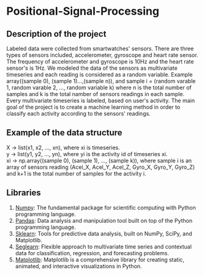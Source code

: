 # Positional-Signal-Processing

## Description of the project
Labeled data were collected from smartwatches' sensors. There are three types of sensors included, accelerometer, gyroscope and heart rate sensor. The frequency of accelerometer and gyroscope is 10Hz and the heart rate sensor's is 1Hz. We modeled the data of the sensors as multivariate timeseries and each reading is considered as a random variable. Example array((sample 0), (sample 1)...,(sample n)), and sample i = (random varable 1, random varable 2, ..., random variable k) where n is the total number of samples and k is the total namber of sensors readings in each sample. Every multivariate timeseries is labeled, based on user's activity. The main goal of the project is to create a machine learning method in order to classify each activity according to the sensors' readings.

## Example of the data structure
X -> list(x1, x2, ..., xn), where xi is timeseries.  
y -> list(y1, y2, ..., yn), where yi is the activity id of timeseries xi.  
xi -> np.array((sample 0), (sample 1), ..., (sample k)), where sample i is an array of sensors reading (Acel_X, Acel_Y, Acel_Z, Gyro_X, Gyro_Y, Gyro_Z) and k+1 is the total number of samples for the activity i.  

## Libraries
1. [Numpy](https://numpy.org/): The fundamental package for scientific computing with Python programming language.
2. [Pandas](https://pandas.pydata.org/): Data analysis and manipulation tool built on top of the Python programming language.
3. [Sklearn](https://scikit-learn.org/stable): Tools for predictive data analysis, built on NumPy, SciPy, and Matplotlib.
4. [Seglearn](https://dmbee.github.io/seglearn/): Flexible approach to multivariate time series and contextual data for classification, regression, and forecasting problems.
5. [Matplotlib](https://matplotlib.org/): Matplotlib is a comprehensive library for creating static, animated, and interactive visualizations in Python.



